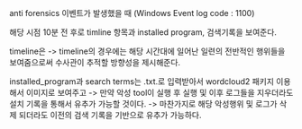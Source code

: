 
anti forensics 이벤트가 발생했을 때 (Windows Event log code : 1100)

해당 시점 10분 전 후로 timline 항목과 installed program, 검색기록을 보여준다. 

timeline은 
-> timeline의 경우에는 해당 시간대에 일어난 일련의 전반적인 행위들을 보여줌으로써 수사관이 추적할 방향성을 제시해준다. 

installed_program과 search terms는 .txt.로 입력받아서 wordcloud2 패키지 이용해서 이미지로 보여주고 
-> 만약 악성 tool이 실행 후 실행 및 이후 로그들을 지우더라도 설치 기록을 통해서 유추가 가능할 것이다. 
-> 마찬가지로 해당 악성행위 및 로그가 삭제 되더라도 이전의 검색 기록을 기반으로 유추가 가능하다. 



